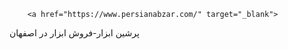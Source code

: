         <a href="https://www.persianabzar.com/" target="_blank">
پرشین ابزار-فروش ابزار در اصفهان
        </a>
